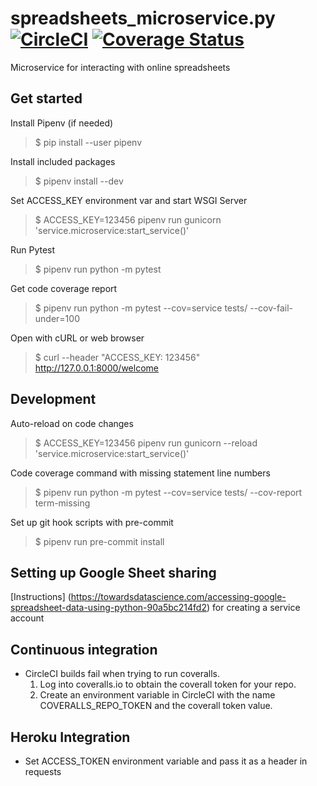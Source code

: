 # spreadsheets_microservice.py [![CircleCI](https://badgen.net/circleci/github/SFDigitalServices/spreadsheets_microservice/main)](https://circleci.com/gh/SFDigitalServices/spreadsheets_microservice) [![Coverage Status](https://coveralls.io/repos/github/SFDigitalServices/spreadsheets_microservice/badge.svg?branch=main)](https://coveralls.io/github/SFDigitalServices/spreadsheets_microservice?branch=main)
Microservice for interacting with online spreadsheets

## Get started

Install Pipenv (if needed)
> $ pip install --user pipenv

Install included packages
> $ pipenv install --dev

Set ACCESS_KEY environment var and start WSGI Server
> $ ACCESS_KEY=123456 pipenv run gunicorn 'service.microservice:start_service()'

Run Pytest
> $ pipenv run python -m pytest

Get code coverage report
> $ pipenv run python -m pytest --cov=service tests/ --cov-fail-under=100

Open with cURL or web browser
> $ curl --header "ACCESS_KEY: 123456" http://127.0.0.1:8000/welcome

## Development 
Auto-reload on code changes
> $ ACCESS_KEY=123456 pipenv run gunicorn --reload 'service.microservice:start_service()'

Code coverage command with missing statement line numbers  
> $ pipenv run python -m pytest --cov=service tests/ --cov-report term-missing

Set up git hook scripts with pre-commit
> $ pipenv run pre-commit install

## Setting up Google Sheet sharing
[Instructions] (https://towardsdatascience.com/accessing-google-spreadsheet-data-using-python-90a5bc214fd2) for creating a service account 

## Continuous integration
* CircleCI builds fail when trying to run coveralls.
    1. Log into coveralls.io to obtain the coverall token for your repo.
    2. Create an environment variable in CircleCI with the name COVERALLS_REPO_TOKEN and the coverall token value.

## Heroku Integration
* Set ACCESS_TOKEN environment variable and pass it as a header in requests
